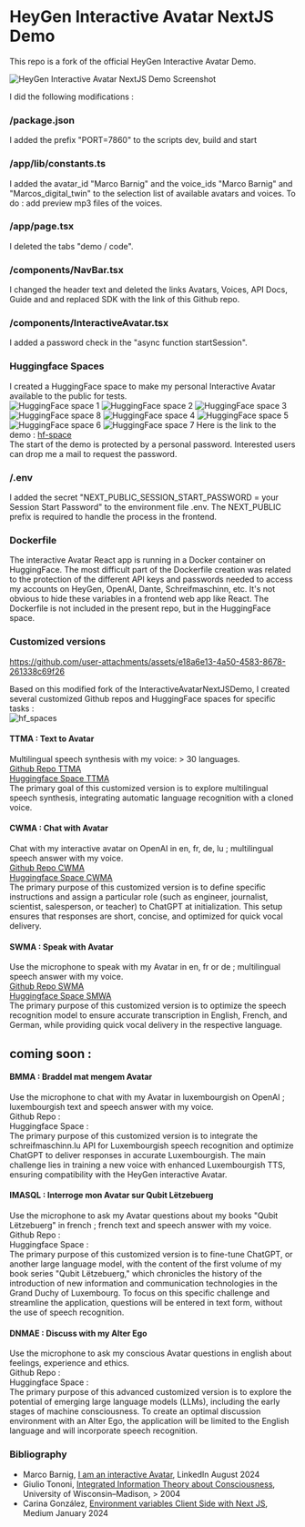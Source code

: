 # HeyGen Interactive Avatar NextJS Demo

This repo is a fork of the official HeyGen Interactive Avatar Demo.

![HeyGen Interactive Avatar NextJS Demo Screenshot](./public/demo.png)

I did the following modifications :    
### /package.json
I added the prefix "PORT=7860" to the scripts dev, build and start 
### /app/lib/constants.ts
I added the avatar_id "Marco Barnig" and the voice_ids "Marco Barnig" and "Marcos_digital_twin" to the selection list of available avatars and voices. 
To do : add preview mp3 files of the voices.
### /app/page.tsx
I deleted the tabs "demo / code".
### /components/NavBar.tsx
I changed the header text and deleted the links Avatars, Voices, API Docs, Guide and and replaced SDK with the link of this Github repo.
### /components/InteractiveAvatar.tsx
I added a password check in the "async function startSession".    
### Huggingface Spaces
I created a HuggingFace space to make my personal Interactive Avatar available to the public for tests.     
![HuggingFace space 1](./public/my-avatar-1.png)
![HuggingFace space 2](./public/my-avatar-2.png)
![HuggingFace space 3](./public/my-avatar-3.png)
![HuggingFace space 8](./public/my-avatar-8.png)
![HuggingFace space 4](./public/my-avatar-4.png)
![HuggingFace space 5](./public/my-avatar-5.png)
![HuggingFace space 6](./public/my-avatar-6.png)
![HuggingFace space 7](./public/my-avatar-7.png)
Here is the link to the demo : [hf-space](https://huggingface.co/spaces/mbarnig/My_Interactive_Avatar)     
The start of the demo is protected by a personal password. Interested users can drop me a mail to request the password.
### /.env
I added the secret "NEXT_PUBLIC_SESSION_START_PASSWORD = your Session Start Password" to the environment file .env. The NEXT_PUBLIC prefix is required to handle the process in the frontend.
### Dockerfile
The interactive Avatar React app is running in a Docker container on HuggingFace. The most difficult part of the Dockerfile creation was related to the protection of the different API keys and passwords needed to access my accounts on HeyGen, OpenAI, Dante, Schreifmaschinn, etc. It's not obvious to hide these variables in a frontend web app like React. The Dockerfile is not included in the present repo, but in the HuggingFace space.
### Customized versions


https://github.com/user-attachments/assets/e18a6e13-4a50-4583-8678-261338c69f26


Based on this modified fork of the InteractiveAvatarNextJSDemo, I created several customized Github repos and HuggingFace spaces for specific tasks :  
![hf_spaces](./public/hf_spaces.png)

#### TTMA : Text to Avatar
Multilingual speech synthesis with my voice: > 30 languages.       
[Github Repo TTMA](https://github.com/mbarnig/Text_to_Avatar.git)      
[Huggingface Space TTMA](https://huggingface.co/spaces/mbarnig/Text_to_Avatar)     
The primary goal of this customized version is to explore multilingual speech synthesis, integrating automatic language recognition with a cloned voice.

#### CWMA : Chat with Avatar
Chat with my interactive avatar on OpenAI in en, fr, de, lu ; multilingual speech answer with my voice.        
[Github Repo CWMA](https://github.com/mbarnig/Chat_with_Avatar.git)        
[Huggingface Space CWMA](https://huggingface.co/spaces/mbarnig/Chat_with_Avatar)   
The primary purpose of this customized version is to define specific instructions and assign a particular role (such as engineer, journalist, scientist, salesperson, or teacher) to ChatGPT at initialization. This setup ensures that responses are short, concise, and optimized for quick vocal delivery.

#### SWMA : Speak with Avatar
Use the microphone to speak with my Avatar in en, fr or de ; multilingual speech answer with my voice.  
[Github Repo SWMA](https://github.com/mbarnig/Speak_with_Avatar.git)     
[Huggingface Space SMWA](https://huggingface.co/spaces/mbarnig/Speak_with_Avatar)    
The primary purpose of this customized version is to optimize the speech recognition model to ensure accurate transcription in English, French, and German, while providing quick vocal delivery in the respective language.

## coming soon :   
#### BMMA : Braddel mat mengem Avatar
Use the microphone to chat with my Avatar in luxembourgish on OpenAI ; luxembourgish text and speech answer with my voice.  
Github Repo :     
Huggingface Space :    
The primary purpose of this customized version is to integrate the schreifmaschinn.lu API for Luxembourgish speech recognition and optimize ChatGPT to deliver responses in accurate Luxembourgish. The main challenge lies in training a new voice with enhanced Luxembourgish TTS, ensuring compatibility with the HeyGen interactive Avatar.

#### IMASQL : Interroge mon Avatar sur Qubit Lëtzebuerg
Use the microphone to ask my Avatar questions about my books "Qubit Lëtzebuerg" in french ; french text and speech answer with my voice. 
Github Repo :     
Huggingface Space :     
The primary purpose of this customized version is to fine-tune ChatGPT, or another large language model, with the content of the first volume of my book series "Qubit Lëtzebuerg," which chronicles the history of the introduction of new information and communication technologies in the Grand Duchy of Luxembourg. To focus on this specific challenge and streamline the application, questions will be entered in text form, without the use of speech recognition.

#### DNMAE : Discuss with my Alter Ego
Use the microphone to ask my conscious Avatar questions in english about feelings, experience and ethics.    
Github Repo :     
Huggingface Space :    
The primary purpose of this advanced customized version is to explore the potential of emerging large language models (LLMs), including the early stages of machine consciousness. To create an optimal discussion environment with an Alter Ego, the application will be limited to the English language and will incorporate speech recognition.

### Bibliography
* Marco Barnig, [I am an interactive Avatar](https://www.linkedin.com/posts/marco-barnig-b33074118_ai-generativeabrai-machineabrconsciousness-activity-7230217299767504896-Lh_g), LinkedIn August 2024
* Giulio Tononi, [Integrated Information Theory about Consciousness](http://integratedinformationtheory.org/), University of Wisconsin–Madison, > 2004
* Carina González, [Environment variables Client Side with Next JS](https://medium.com/@ecarina.gonzalez/environment-variables-client-side-with-next-js-b09ad78f53bd), Medium January 2024
